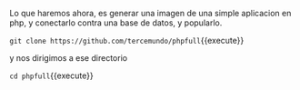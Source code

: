 Lo que haremos ahora, es generar una imagen de una simple aplicacion en php, y conectarlo contra una base de datos, y popularlo.

`git clone https://github.com/tercemundo/phpfull`{{execute}}

y nos dirigimos a ese directorio

`cd phpfull`{{execute}}
